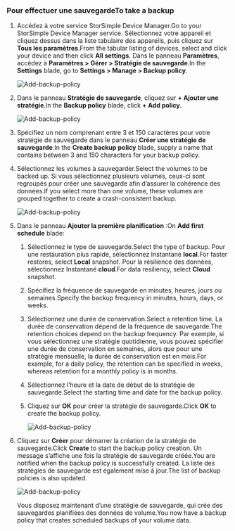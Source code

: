 <!--author=alkohli last changed: 01/12/17-->

### <a name="to-take-a-backup"></a><span data-ttu-id="e7833-101">Pour effectuer une sauvegarde</span><span class="sxs-lookup"><span data-stu-id="e7833-101">To take a backup</span></span>

1. <span data-ttu-id="e7833-102">Accédez à votre service StorSimple Device Manager.</span><span class="sxs-lookup"><span data-stu-id="e7833-102">Go to your StorSimple Device Manager service.</span></span> <span data-ttu-id="e7833-103">Sélectionnez votre appareil et cliquez dessus dans la liste tabulaire des appareils, puis cliquez sur **Tous les paramètres**.</span><span class="sxs-lookup"><span data-stu-id="e7833-103">From the tabular listing of devices, select and click your device and then click **All settings**.</span></span> <span data-ttu-id="e7833-104">Dans le panneau **Paramètres**, accédez à **Paramètres > Gérer > Stratégie de sauvegarde**.</span><span class="sxs-lookup"><span data-stu-id="e7833-104">In the **Settings** blade, go to **Settings > Manage > Backup policy**.</span></span>

    ![Add-backup-policy](./media/storsimple-8000-take-backup/step8takebu1.png)

2. <span data-ttu-id="e7833-106">Dans le panneau **Stratégie de sauvegarde**, cliquez sur **+ Ajouter une stratégie**.</span><span class="sxs-lookup"><span data-stu-id="e7833-106">In the **Backup policy** blade, click **+ Add policy**.</span></span>

    ![Add-backup-policy](./media/storsimple-8000-take-backup/step8takebu2.png)

3. <span data-ttu-id="e7833-108">Spécifiez un nom comprenant entre 3 et 150 caractères pour votre stratégie de sauvegarde dans le panneau **Créer une stratégie de sauvegarde**.</span><span class="sxs-lookup"><span data-stu-id="e7833-108">In the **Create backup policy** blade, supply a name that contains between 3 and 150 characters for your backup policy.</span></span>

4. <span data-ttu-id="e7833-109">Sélectionnez les volumes à sauvegarder.</span><span class="sxs-lookup"><span data-stu-id="e7833-109">Select the volumes to be backed up.</span></span> <span data-ttu-id="e7833-110">Si vous sélectionnez plusieurs volumes, ceux-ci sont regroupés pour créer une sauvegarde afin d’assurer la cohérence des données.</span><span class="sxs-lookup"><span data-stu-id="e7833-110">If you select more than one volume, these volumes are grouped together to create a crash-consistent backup.</span></span>

    ![Add-backup-policy](./media/storsimple-8000-take-backup/step8takebu4.png)

5. <span data-ttu-id="e7833-112">Dans le panneau **Ajouter la première planification** :</span><span class="sxs-lookup"><span data-stu-id="e7833-112">On **Add first schedule** blade:</span></span>

    1. <span data-ttu-id="e7833-113">Sélectionnez le type de sauvegarde.</span><span class="sxs-lookup"><span data-stu-id="e7833-113">Select the type of backup.</span></span> <span data-ttu-id="e7833-114">Pour une restauration plus rapide, sélectionnez Instantané **local**.</span><span class="sxs-lookup"><span data-stu-id="e7833-114">For faster restores, select **Local** snapshot.</span></span> <span data-ttu-id="e7833-115">Pour la résilience des données, sélectionnez Instantané **cloud**.</span><span class="sxs-lookup"><span data-stu-id="e7833-115">For data resiliency, select **Cloud** snapshot.</span></span>
    2. <span data-ttu-id="e7833-116">Spécifiez la fréquence de sauvegarde en minutes, heures, jours ou semaines.</span><span class="sxs-lookup"><span data-stu-id="e7833-116">Specify the backup frequency in minutes, hours, days, or weeks.</span></span>
    3. <span data-ttu-id="e7833-117">Sélectionnez une durée de conservation.</span><span class="sxs-lookup"><span data-stu-id="e7833-117">Select a retention time.</span></span> <span data-ttu-id="e7833-118">La durée de conservation dépend de la fréquence de sauvegarde.</span><span class="sxs-lookup"><span data-stu-id="e7833-118">The retention choices depend on the backup frequency.</span></span> <span data-ttu-id="e7833-119">Par exemple, si vous sélectionnez une stratégie quotidienne, vous pouvez spécifier une durée de conservation en semaines, alors que pour une stratégie mensuelle, la durée de conservation est en mois.</span><span class="sxs-lookup"><span data-stu-id="e7833-119">For example, for a daily policy, the retention can be specified in weeks, whereas retention for a monthly policy is in months.</span></span>
    4. <span data-ttu-id="e7833-120">Sélectionnez l’heure et la date de début de la stratégie de sauvegarde.</span><span class="sxs-lookup"><span data-stu-id="e7833-120">Select the starting time and date for the backup policy.</span></span>
    5. <span data-ttu-id="e7833-121">Cliquez sur **OK** pour créer la stratégie de sauvegarde.</span><span class="sxs-lookup"><span data-stu-id="e7833-121">Click **OK** to create the backup policy.</span></span>

        ![Add-backup-policy](./media/storsimple-8000-take-backup/step8takebu5.png) 

6. <span data-ttu-id="e7833-123">Cliquez sur **Créer** pour démarrer la création de la stratégie de sauvegarde.</span><span class="sxs-lookup"><span data-stu-id="e7833-123">Click **Create** to start the backup policy creation.</span></span> <span data-ttu-id="e7833-124">Un message s’affiche une fois la stratégie de sauvegarde créée.</span><span class="sxs-lookup"><span data-stu-id="e7833-124">You are notified when the backup policy is successfully created.</span></span> <span data-ttu-id="e7833-125">La liste des stratégies de sauvegarde est également mise à jour.</span><span class="sxs-lookup"><span data-stu-id="e7833-125">The list of backup policies is also updated.</span></span>
      
      ![Add-backup-policy](./media/storsimple-8000-take-backup/step8takebu9.png)
      
      <span data-ttu-id="e7833-127">Vous disposez maintenant d’une stratégie de sauvegarde, qui crée des sauvegardes planifiées des données de volume.</span><span class="sxs-lookup"><span data-stu-id="e7833-127">You now have a backup policy that creates scheduled backups of your volume data.</span></span>




